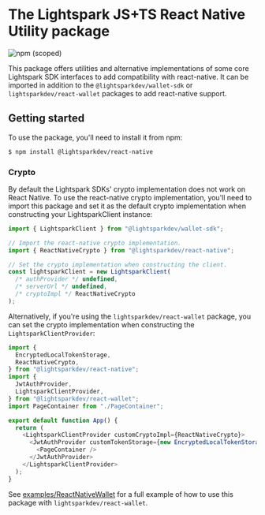 # The Lightspark JS+TS React Native Utility package

![npm (scoped)](https://img.shields.io/npm/v/@lightsparkdev/react-native)

This package offers utilities and alternative implementations of some core Lightspark SDK interfaces to add compatibility with react-native. It can be imported in addition to the `@lightsparkdev/wallet-sdk` or `lightsparkdev/react-wallet` packages to add react-native support.

## Getting started

To use the package, you'll need to install it from npm:

```bash
$ npm install @lightsparkdev/react-native
```

### Crypto

By default the Lightspark SDKs' crypto implementation does not work on React Native. To use the react-native crypto implementation, you'll need to import this package and set it as the default crypto implementation when constructing your LightsparkClient instance:

```typescript
import { LightsparkClient } from "@lightsparkdev/wallet-sdk";

// Import the react-native crypto implementation.
import { ReactNativeCrypto } from "@lightsparkdev/react-native";

// Set the crypto implementation when constructing the client.
const lightsparkClient = new LightsparkClient(
  /* authProvider */ undefined,
  /* serverUrl */ undefined,
  /* cryptoImpl */ ReactNativeCrypto
);
```

Alternatively, if you're using the `lightsparkdev/react-wallet` package, you can set the crypto implementation when constructing the `LightsparkClientProvider`:

```typescript
import {
  EncryptedLocalTokenStorage,
  ReactNativeCrypto,
} from "@lightsparkdev/react-native";
import {
  JwtAuthProvider,
  LightsparkClientProvider,
} from "@lightsparkdev/react-wallet";
import PageContainer from "./PageContainer";

export default function App() {
  return (
    <LightsparkClientProvider customCryptoImpl={ReactNativeCrypto}>
      <JwtAuthProvider customTokenStorage={new EncryptedLocalTokenStorage()}>
        <PageContainer />
      </JwtAuthProvider>
    </LightsparkClientProvider>
  );
}
```

See [examples/ReactNativeWallet](./examples/ReactNativeWallet) for a full example of how to use this package with `lightsparkdev/react-wallet`.
